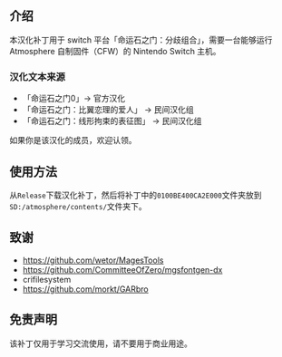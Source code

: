 ## 介绍
本汉化补丁用于 switch 平台「命运石之门：分歧组合」，需要一台能够运行 Atmosphere 自制固件（CFW）的 Nintendo Switch 主机。

### 汉化文本来源
* 「命运石之门0」-> 官方汉化
* 「命运石之门：比翼恋理的爱人」 -> 民间汉化组
* 「命运石之门：线形拘束的表征图」 -> 民间汉化组

如果你是该汉化的成员，欢迎认领。

## 使用方法
从`Release`下载汉化补丁，然后将补丁中的`0100BE400CA2E000`文件夹放到`SD:/atmosphere/contents/`文件夹下。

## 致谢
* https://github.com/wetor/MagesTools
* https://github.com/CommitteeOfZero/mgsfontgen-dx
* crifilesystem
* https://github.com/morkt/GARbro

## 免责声明
该补丁仅用于学习交流使用，请不要用于商业用途。
